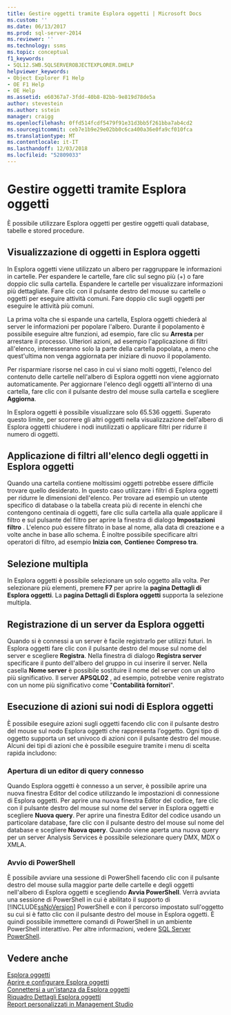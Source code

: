 ```yaml
---
title: Gestire oggetti tramite Esplora oggetti | Microsoft Docs
ms.custom: ''
ms.date: 06/13/2017
ms.prod: sql-server-2014
ms.reviewer: ''
ms.technology: ssms
ms.topic: conceptual
f1_keywords:
- SQL12.SWB.SQLSERVEROBJECTEXPLORER.DHELP
helpviewer_keywords:
- Object Explorer F1 Help
- OE F1 Help
- OE Help
ms.assetid: e60367a7-3fdd-40b8-82bb-9e819d78de5a
author: stevestein
ms.author: sstein
manager: craigg
ms.openlocfilehash: 0ffd514fcdf5479f91e31d3bb5f261bba7ab4cd2
ms.sourcegitcommit: ceb7e1b9e29e02bb0c6ca400a36e0fa9cf010fca
ms.translationtype: MT
ms.contentlocale: it-IT
ms.lasthandoff: 12/03/2018
ms.locfileid: "52809033"
---
```

# <a name="manage-objects-by-using-object-explorer"></a>Gestire oggetti tramite Esplora oggetti
  È possibile utilizzare Esplora oggetti per gestire oggetti quali database, tabelle e stored procedure.  
  
## <a name="viewing-objects-in-object-explorer"></a>Visualizzazione di oggetti in Esplora oggetti  
 In Esplora oggetti viene utilizzato un albero per raggruppare le informazioni in cartelle. Per espandere le cartelle, fare clic sul segno più (+) o fare doppio clic sulla cartella. Espandere le cartelle per visualizzare informazioni più dettagliate. Fare clic con il pulsante destro del mouse su cartelle o oggetti per eseguire attività comuni. Fare doppio clic sugli oggetti per eseguire le attività più comuni.  
  
 La prima volta che si espande una cartella, Esplora oggetti chiederà al server le informazioni per popolare l'albero. Durante il popolamento è possibile eseguire altre funzioni, ad esempio, fare clic su **Arresta** per arrestare il processo. Ulteriori azioni, ad esempio l'applicazione di filtri all'elenco, interesseranno solo la parte della cartella popolata, a meno che quest'ultima non venga aggiornata per iniziare di nuovo il popolamento.  
  
 Per risparmiare risorse nel caso in cui vi siano molti oggetti, l'elenco del contenuto delle cartelle nell'albero di Esplora oggetti non viene aggiornato automaticamente. Per aggiornare l'elenco degli oggetti all'interno di una cartella, fare clic con il pulsante destro del mouse sulla cartella e scegliere **Aggiorna**.  
  
 In Esplora oggetti è possibile visualizzare solo 65.536 oggetti. Superato questo limite, per scorrere gli altri oggetti nella visualizzazione dell'albero di Esplora oggetti chiudere i nodi inutilizzati o applicare filtri per ridurre il numero di oggetti.  
  
## <a name="filtering-the-list-of-objects-in-object-explorer"></a>Applicazione di filtri all'elenco degli oggetti in Esplora oggetti  
 Quando una cartella contiene moltissimi oggetti potrebbe essere difficile trovare quello desiderato. In questo caso utilizzare i filtri di Esplora oggetti per ridurre le dimensioni dell'elenco. Per trovare ad esempio un utente specifico di database o la tabella creata più di recente in elenchi che contengono centinaia di oggetti, fare clic sulla cartella alla quale applicare il filtro e sul pulsante del filtro per aprire la finestra di dialogo **Impostazioni filtro** . L'elenco può essere filtrato in base al nome, alla data di creazione e a volte anche in base allo schema. È inoltre possibile specificare altri operatori di filtro, ad esempio **Inizia con**, **Contiene**e **Compreso tra**.  
  
## <a name="multi-select"></a>Selezione multipla  
 In Esplora oggetti è possibile selezionare un solo oggetto alla volta. Per selezionare più elementi, premere **F7** per aprire la **pagina Dettagli di Esplora oggetti**. La **pagina Dettagli di Esplora oggetti** supporta la selezione multipla.  
  
## <a name="register-a-server-from-object-explorer"></a>Registrazione di un server da Esplora oggetti  
 Quando si è connessi a un server è facile registrarlo per utilizzi futuri. In Esplora oggetti fare clic con il pulsante destro del mouse sul nome del server e scegliere **Registra**. Nella finestra di dialogo **Registra server** specificare il punto dell'albero del gruppo in cui inserire il server. Nella casella **Nome server** è possibile sostituire il nome del server con un altro più significativo. Il server **APSQL02** , ad esempio, potrebbe venire registrato con un nome più significativo come "**Contabilità fornitori**".  
  
## <a name="performing-actions-on-object-explorer-nodes"></a>Esecuzione di azioni sui nodi di Esplora oggetti  
 È possibile eseguire azioni sugli oggetti facendo clic con il pulsante destro del mouse sul nodo Esplora oggetti che rappresenta l'oggetto. Ogni tipo di oggetto supporta un set univoco di azioni con il pulsante destro del mouse. Alcuni dei tipi di azioni che è possibile eseguire tramite i menu di scelta rapida includono:  
  
### <a name="open-a-connected-query-editor"></a>Apertura di un editor di query connesso  
 Quando Esplora oggetti è connesso a un server, è possibile aprire una nuova finestra Editor del codice utilizzando le impostazioni di connessione di Esplora oggetti. Per aprire una nuova finestra Editor del codice, fare clic con il pulsante destro del mouse sul nome del server in Esplora oggetti e scegliere **Nuova query**. Per aprire una finestra Editor del codice usando un particolare database, fare clic con il pulsante destro del mouse sul nome del database e scegliere **Nuova query**. Quando viene aperta una nuova query per un server Analysis Services è possibile selezionare query DMX, MDX o XMLA.  
  
### <a name="start-powershell"></a>Avvio di PowerShell  
 È possibile avviare una sessione di PowerShell facendo clic con il pulsante destro del mouse sulla maggior parte delle cartelle e degli oggetti nell'albero di Esplora oggetti e scegliendo **Avvia PowerShell**. Verrà avviata una sessione di PowerShell in cui è abilitato il supporto di [!INCLUDE[ssNoVersion](../../includes/ssnoversion-md.md)] PowerShell e con il percorso impostato sull'oggetto su cui si è fatto clic con il pulsante destro del mouse in Esplora oggetti. È quindi possibile immettere comandi di PowerShell in un ambiente PowerShell interattivo. Per altre informazioni, vedere [SQL Server PowerShell](../../powershell/sql-server-powershell.md).  
  
## <a name="see-also"></a>Vedere anche  
 [Esplora oggetti](object-explorer.md)   
 [Aprire e configurare Esplora oggetti](open-and-configure-object-explorer.md)   
 [Connettersi a un'istanza da Esplora oggetti](connect-to-an-instance-from-object-explorer.md)   
 [Riquadro Dettagli Esplora oggetti](object-explorer-details-pane.md)   
 [Report personalizzati in Management Studio](custom-reports-in-management-studio.md)  
  
  

